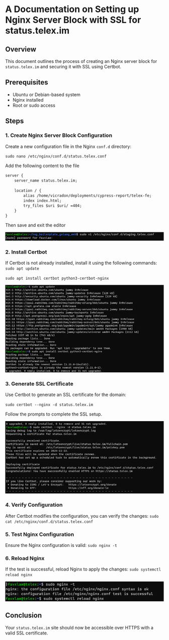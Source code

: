 

# A Documentation on Setting up Nginx Server Block with SSL for status.telex.im

## Overview

This document outlines the process of creating an Nginx server block for `status.telex.im` and securing it with SSL using Certbot.

## Prerequisites

- Ubuntu or Debian-based system
- Nginx installed
- Root or sudo access

## Steps

### 1. Create Nginx Server Block Configuration

Create a new configuration file in the Nginx `conf.d` directory:

```
sudo nano /etc/nginx/conf.d/status.telex.conf
```

Add the following content to the file

```
server {
    server_name status.telex.im;

    location / {
        alias /home/vicradon/deployments/cypress-report/telex-fe;
        index index.html;
        try_files $uri $uri/ =404;
    }
}
```

Then save and exit the editor

![install sudo apt](images/pic1.PNG)

### 2. Install Certbot
If Certbot is not already installed, install it using the following commands:
`sudo apt update`

`sudo apt install certbot python3-certbot-nginx`

![install sudo apt](images/pic2.PNG)

### 3. Generate SSL Certificate
Use Certbot to generate an SSL certificate for the domain:

`sudo certbot --nginx -d status.telex.im`

Follow the prompts to complete the SSL setup.

![install sudo apt](images/pic3.PNG)

### 4. Verify Configuration
After Certbot modifies the configuration, you can verify the changes:
`sudo cat /etc/nginx/conf.d/status.telex.conf`

### 5. Test Nginx Configuration
Ensure the Nginx configuration is valid:
`sudo nginx -t`

### 6. Reload Nginx
If the test is successful, reload Nginx to apply the changes:
`sudo systemctl reload nginx`

![install sudo apt](images/pic4.PNG)

## Conclusion
Your `status.telex.im` site should now be accessible over HTTPS with a valid SSL certificate.
